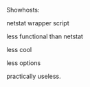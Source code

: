 Showhosts:

netstat wrapper script

less functional than netstat

less cool

less options

practically useless.

